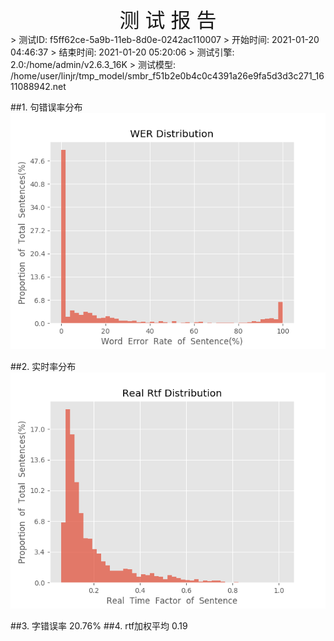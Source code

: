 <center><font size=6>测 试 报 告</font></center>
>	测试ID: f5ff62ce-5a9b-11eb-8d0e-0242ac110007
>	开始时间: 2021-01-20 04:46:37
>	结束时间: 2021-01-20 05:20:06
>	测试引擎: 2.0:/home/admin/v2.6.3_16K
>	测试模型: /home/user/linjr/tmp_model/smbr_f51b2e0b4c0c4391a26e9fa5d3d3c271_1611088942.net

##1. 句错误率分布
![wer_distribution](./Wer_Distribution.png)

##2. 实时率分布
![read_rtf_distribution](./Real_Rtf_Distribution.png)

##3. 字错误率
20.76%
##4. rtf加权平均
0.19

